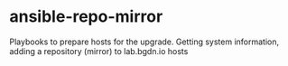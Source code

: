 # ansible-repo-mirror
Playbooks to prepare hosts for the upgrade. Getting system information, adding a repository (mirror) to lab.bgdn.io hosts
